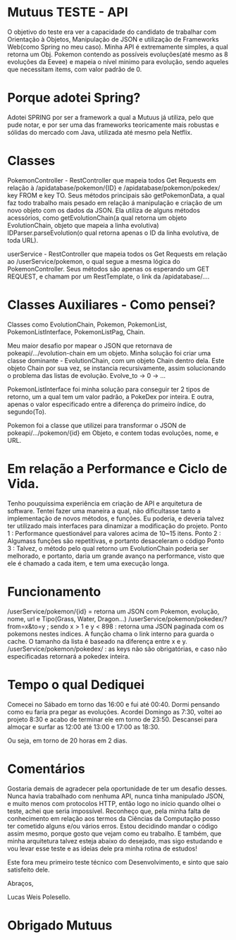 # Mutuus TESTE - API

O objetivo do teste era ver a capacidade do candidato de trabalhar com Orientação à Objetos, Manipulação de JSON e utilização de Frameworks Web(como Spring no meu caso).
Minha API é extremamente simples, a qual retorna um Obj. Pokemon contendo as possíveis evoluções(até mesmo as 8 evoluções da Eevee) e mapeia o nível minimo para evolução, sendo aqueles que necessitam items, com valor padrão de 0.

# Porque adotei Spring?
Adotei SPRING por ser a framework a qual a Mutuus já utiliza, pelo que pude notar, e por ser uma das frameworks teoricamente mais robustas e sólidas do mercado com Java, utilizada até mesmo pela Netflix.

# Classes

PokemonController - RestController que mapeia todos Get Requests em relação à /apidatabase/pokemon/{ID} e /apidatabase/pokemon/pokedex/ key FROM e key TO.
Seus métodos principais são getPokemonData, a qual faz todo trabalho mais pesado em relação á manipulação e criação de um novo objeto com os dados da JSON.
Ela utiliza de alguns métodos acessórios, como getEvolutionChain(a qual retorna um objeto EvolutionChain, objeto que mapeia a linha evolutiva) IDParser.parseEvolution(o qual retorna apenas o ID da linha evolutiva, de toda URL).

userService - RestController que mapeia todos os Get Requests em relação ao /userService/pokemon, o qual segue a mesma lógica do PokemonController.
Seus métodos são apenas os esperando um GET REQUEST, e chamam por um RestTemplate, o link da /apidatabase/....

# Classes Auxiliares - Como pensei?

Classes como EvolutionChain, Pokemon, PokemonList, PokemonListInterface, PokemonListPag, Chain.

Meu maior desafio por mapear o JSON que retornava de pokeapi/.../evolution-chain em um objeto.
Minha solução foi criar uma classe dominante - EvolutionChain, com um objeto Chain dentro dela.
Este objeto Chain por sua vez, se instancia recursivamente, assim solucionando o problema das listas de evolução. Evolve_to -> 0 -> ...

PokemonListInterface foi minha solução para conseguir ter 2 tipos de retorno, um a qual tem um valor padrão, a PokeDex por inteira. E outra, apenas o valor especificado entre a diferença do primeiro índice, do segundo(To).

Pokemon foi a classe que utilizei para transformar o JSON de pokeapi/.../pokemon/{id} em Objeto, e contem todas evoluções, nome, e URL.

# Em relação a Performance e Ciclo de Vida.
Tenho pouquíssima experiência em criação de API e arquitetura de software. Tentei fazer uma maneira a qual, não dificultasse tanto a implementação de novos métodos, e funções.
Eu poderia, e deveria talvez ter utilizado mais interfaces para dinamizar a modificação do projeto.
Ponto 1 :  Performance questionável para valores acima de 10~15 itens.
Ponto 2 :  Algumass funções são repetitivas, e portanto desaceleram o código
Ponto 3 : Talvez, o método pelo qual retorno um EvolutionChain poderia ser melhorado, e portanto, daria um grande avanço na performance, visto que ele é chamado a cada item,
e tem uma execução longa.

# Funcionamento

/userService/pokemon/{id} = retorna um JSON com Pokemon, evolução, nome, url e Tipo(Grass, Water, Dragon...)
/userService/pokemon/pokedex/?from=x&to=y ; sendo x > 1 e y < 898 : retorna uma JSON paginada com os pokemons nestes indices. A função chama o link interno para guarda o cache.
O tamanho da lista é baseado na diferença entre x e y.
/userService/pokemon/pokedex/ : as keys não são obrigatórias, e caso não especificadas retornará a pokedex inteira.

# Tempo o qual Dediquei

Comecei no Sábado em torno das 16:00 e fui até 00:40. Dormi pensando como eu faria pra pegar as evoluções.
Acordei Domingo as 7:30, voltei ao projeto 8:30 e acabo de terminar ele em torno de 23:50.
Descansei para almoçar e surfar as 12:00 até 13:00 e 17:00 as 18:30.

Ou seja, em torno de 20 horas em 2 dias.

# Comentários

Gostaria demais de agradecer pela oportunidade de ter um desafio desses. Nunca havia trabalhado com nenhuma API, nunca tinha manipulado JSON, e muito menos com protocolos HTTP, então logo no início quando olhei o teste, achei que seria impossível. 
Reconheço que, pela minha falta de conhecimento em relação aos termos da Ciências da Computação posso ter cometido alguns e/ou vários erros. Estou decidindo mandar o código assim mesmo, porque gosto que vejam como eu trabalho.
E também, que minha arquitetura talvez esteja abaixo do desejado, mas sigo estudando e vou levar esse teste e as ideias dele pra minha rotina de estudos!

Este fora meu primeiro teste técnico com Desenvolvimento, e sinto que saio satisfeito dele.

Abraços,

Lucas Weis Polesello.

# Obrigado Mutuus 

